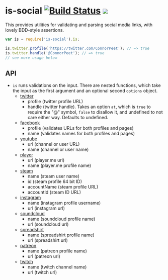 # is-social [![Build Status](https://img.shields.io/travis/mixer/is-social.svg?style=flat-square)](https://travis-ci.org/mixer/is-social) [![](https://img.shields.io/coveralls/MCProHosting/is-social.svg?style=flat-square)](https://coveralls.io/r/MCProHosting/is-social)

This provides utilities for validating and parsing social media links, with lovely BDD-style assertions.

```js
var is = require('is-social').is;

is.twitter.profile('https://twitter.com/ConnorPeet'); // => true
is.twitter.handle('@ConnorPeet'); // => true
// see more usage below
```

## API

  * `is` runs validations on the input. There are nested functions, which take the input as the first argument and an optional second `options` object.
    * [twitter](https://twitter.com)
      * profile (twitter profile URL)
      * handle (twitter handle). Takes an option `at`, which is `true` to require the "@" symbol, `false` to disallow it, and undefined to not care either way. Defaults to undefined.
    * [facebook](https://facebook.com)
      * profile (validates URLs for both profiles and pages)
      * name (validates names for both profiles and pages)
    * [youtube](https://youtube.com)
      * url (channel or user URL)
      * name (channel or user name)
    * [player](https://player.me)
      * url (player.me url)
      * name (player.me profile name)
    * [steam](https://steamcommunity.com)
      * name (steam user name)
      * id (steam profile 64 bit ID)
      * accountName (steam profile URL)
      * accountId (steam ID URL)
    * [instagram](https://instagram.com)
      * name (instagram profile username)
      * url (instagram url)
    * [soundcloud](https://soundcloud.com)
      * name (soundcloud profile name)
      * url (soundcloud url)
    * [spreadshirt](https://spreadshirt.com)
      * name (spreadshirt profile name)
      * url (spreadshirt url)
    * [patreon](https://patreon.com)
      * name (patreon profile name)
      * url (patreon url)
    * [twitch](https://twitch.tv)
      * name (twitch channel name)
      * url (twitch url)
